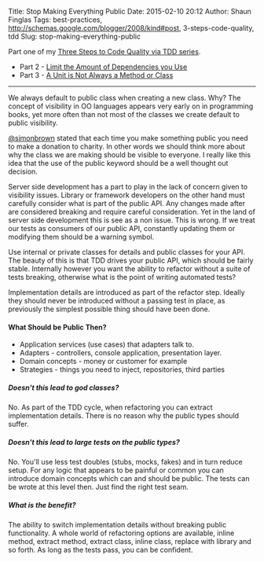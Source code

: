 Title: Stop Making Everything Public
Date: 2015-02-10 20:12
Author: Shaun Finglas
Tags: best-practices, http://schemas.google.com/blogger/2008/kind#post, 3-steps-code-quality, tdd
Slug: stop-making-everything-public

Part one of my [Three Steps to Code Quality via TDD
series](http://blog.shaunfinglas.co.uk/2014/12/three-steps-to-code-quality-via-tdd.html).

-   Part 2 - [Limit the Amount of Dependencies you
    Use](http://blog.shaunfinglas.co.uk/2014/12/limit-amount-of-dependencies-you-use.html)
-   Part 3 - [A Unit is Not Always a Method or
    Class](http://blog.shaunfinglas.co.uk/2014/12/a-unit-is-not-always-method-or-class.html)

------------------------------------------------------------------------

We always default to public class when creating a new class. Why? The
concept of visibility in OO languages appears very early on in
programming books, yet more often than not most of the classes we create
default to public visibility.

[@simonbrown](https://twitter.com/simonbrown) stated that each time you
make something public you need to make a donation to charity. In other
words we should think more about why the class we are making should be
visible to everyone. I really like this idea that the use of the public
keyword should be a well thought out decision.

Server side development has a part to play in the lack of concern given
to visibility issues. Library or framework developers on the other hand
must carefully consider what is part of the public API. Any changes made
after are considered breaking and require careful consideration. Yet in
the land of server side development this is see as a non issue. This is
wrong. If we treat our tests as consumers of our public API, constantly
updating them or modifying them should be a warning symbol.

Use internal or private classes for details and public classes for your
API. The beauty of this is that TDD drives your public API, which should
be fairly stable. Internally however you want the ability to refactor
without a suite of tests breaking, otherwise what is the point of
writing automated tests?

Implementation details are introduced as part of the refactor step.
Ideally they should never be introduced without a passing test in place,
as previously the simplest possible thing should have been done.

#### What Should be Public Then?

-   Application services (use cases) that adapters talk to.
-   Adapters - controllers, console application, presentation layer.
-   Domain concepts - money or customer for example
-   Strategies - things you need to inject, repositories, third parties

##### Doesn't this lead to god classes?

No. As part of the TDD cycle, when refactoring you can extract
implementation details. There is no reason why the public types should
suffer.

##### Doesn't this lead to large tests on the public types?

No. You'll use less test doubles (stubs, mocks, fakes) and in turn
reduce setup. For any logic that appears to be painful or common you can
introduce domain concepts which can and should be public. The tests can
be wrote at this level then. Just find the right test seam.

##### What is the benefit?

The ability to switch implementation details without breaking public
functionality. A whole world of refactoring options are available,
inline method, extract method, extract class, inline class, replace with
library and so forth. As long as the tests pass, you can be confident.

</p>


